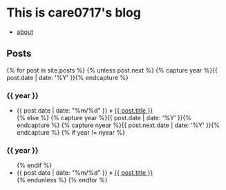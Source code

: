 

# This is care0717's blog
- [about](about)

## Posts
{% for post in site.posts %}
{% unless post.next %}
{% capture year %}{{ post.date | date: '%Y' }}{% endcapture %}
<h3>{{ year }}</h3>
<ul>
<li>
<span>{{ post.date | date: "%m/%d" }} &raquo;</span>
<a href="{{ post.url }}">{{ post.title }}</a>
</li>
{% else %}
{% capture year %}{{ post.date | date: '%Y' }}{% endcapture %}
{% capture nyear %}{{ post.next.date | date: '%Y' }}{% endcapture %}
{% if year != nyear %}
</ul>
<h3>{{ year }}</h3>
<ul>
{% endif %}
<li>
<span>{{ post.date | date: "%m/%d" }} &raquo;</span>
<a href="{{ post.url }}">{{ post.title }}</a>
</li>
{% endunless %}
{% endfor %}
</ul>
